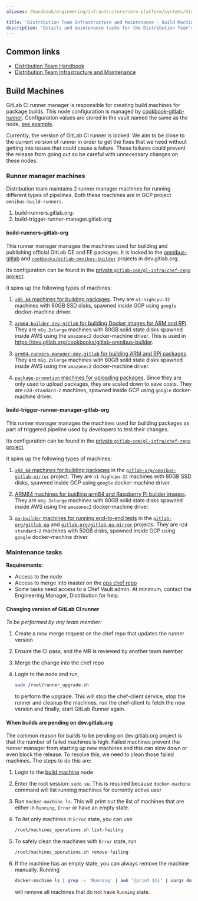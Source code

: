 ```yaml
---
aliases: /handbook/engineering/infrastructure/core-platform/systems/distribution/maintenance/build-machines.html

title: "Distribution Team Infrastructure and Maintenance - Build Machines"
description: "Details and maintenance tasks for the Distribution Team's build nodes"
---
```









## Common links

- [Distribution Team Handbook](/handbook/engineering/infrastructure/core-platform/systems/distribution/)
- [Distribution Team Infrastructure and Maintenance](/handbook/engineering/infrastructure/core-platform/systems/distribution/maintenance/)

## Build Machines

GitLab CI runner manager is responsible for creating build machines for package
builds.  This node configuration is managed by
[cookbook-gitlab-runner](https://gitlab.com/gitlab-cookbooks/cookbook-wrapper-gitlab-runner).
Configuration values are stored in the vault named the same as the node,
[see example](https://gitlab.com/gitlab-com/gl-infra/chef-repo/-/blob/a62742886ed1dec291d66df3508e37163431538d/roles/build-trigger-runner-manager-gitlab-org.json#L37).

Currently, the version of GitLab CI runner is locked. We aim to be close to the
current version of runner in order to get the fixes that we need without getting
into issues that could cause a failure. These failures could prevent the release
from going out so be careful with unnecessary changes on these nodes.

### Runner manager machines

Distribution team maintains 2 runner manager machines for running different
types of pipelines. Both these machines are in GCP project
`omnibus-build-runners`.

1. build-runners.gitlab.org:
1. build-trigger-runner-manager.gitlab.org

#### build-runners-gitlab-org

This runner manager manages the machines used for building and publishing
official GitLab CE and EE packages. It is locked to the [omnibus-gitlab](https://dev.gitlab.org/gitlab/omnibus-gitlab/)
and [`cookbooks/gitlab-omnibus-builder`](https://dev.gitlab.org/cookbooks/gitlab-omnibus-builder/) projects in dev.gitlab.org.

Its configuration can be found in the [private `gitlab-com/gl-infra/chef-repo` project](https://gitlab.com/gitlab-com/gl-infra/chef-repo/-/blob/master/roles/build-runners-gitlab-org.json).

It spins up the following types of machines:

1. [`x86_64` machines for building packages](https://gitlab.com/gitlab-com/gl-infra/chef-repo/-/blob/a33687bcfaa6728fd4c3255f53cefd80c90a7436/roles/build-runners-gitlab-org.json#L63-106).
   They are `n1-highcpu-32` machines with 80GB SSD disks, spawned inside GCP using `google` docker-machine driver.

1. [`arm64-builder-dev-gitlab` for building Docker images for ARM and RPi](https://gitlab.com/gitlab-com/gl-infra/chef-repo/-/blob/a33687bcfaa6728fd4c3255f53cefd80c90a7436/roles/build-runners-gitlab-org.json#L149-183).
   They are `m6g.2xlarge` machines with 80GB solid state disks spawned inside AWS using the `amazonec2` docker-machine driver. This is used in <https://dev.gitlab.org/cookbooks/gitlab-omnibus-builder>.

1. [`arm64-runners-manager-dev-gitlab` for building ARM and RPi packages](https://gitlab.com/gitlab-com/gl-infra/chef-repo/-/blob/a33687bcfaa6728fd4c3255f53cefd80c90a7436/roles/build-runners-gitlab-org.json#L184-226).
   They are `m6g.2xlarge` machines with 80GB solid state disks spawned inside AWS using the `amazonec2` docker-machine driver.

1. [`package-promotion` machines for uploading packages](https://gitlab.com/gitlab-com/gl-infra/chef-repo/-/blob/a33687bcfaa6728fd4c3255f53cefd80c90a7436/roles/build-runners-gitlab-org.json#L107-148).
   Since they are only used to upload packages, they are scaled down to save costs. They are `n2d-standard-2` machines, spawned inside GCP using `google` docker-machine driver.

#### build-trigger-runner-manager-gitlab-org

This runner manager manages the machines used for building packages as part of
triggered pipeline used by developers to test their changes.

Its configuration can be found in the [private `gitlab-com/gl-infra/chef-repo` project](https://gitlab.com/gitlab-com/gl-infra/chef-repo/-/blob/master/roles/build-trigger-runner-manager-gitlab-org.json).

It spins up the following types of machines:

1. [`x84_64` machines for building packages](https://gitlab.com/gitlab-com/gl-infra/chef-repo/-/blob/a33687bcfaa6728fd4c3255f53cefd80c90a7436/roles/build-trigger-runner-manager-gitlab-org.json#L95-139)
   in the [`gitlab-org/omnibus-gitlab-mirror`](https://gitlab.com/gitlab-org/omnibus-gitlab-mirror) project.
   They are `n1-highcpu-32` machines with 80GB SSD disks, spawned inside GCP using `google` docker-machine driver.

1. [ARM64 machines for buidling arm64 and Raspberry Pi builder images](https://gitlab.com/gitlab-com/gl-infra/chef-repo/-/blob/a33687bcfaa6728fd4c3255f53cefd80c90a7436/roles/build-trigger-runner-manager-gitlab-org.json#L140-174).
   They are `m6g.2xlarge` machines with 80GB solid state disks spawned inside AWS using the `amazonec2` docker-machine driver.

1. [`qa-builder` machines for running end-to-end tests](https://gitlab.com/gitlab-com/gl-infra/chef-repo/-/blob/a33687bcfaa6728fd4c3255f53cefd80c90a7436/roles/build-trigger-runner-manager-gitlab-org.json#L54-94)
   in the [`gitlab-org/gitlab-qa`](https://gitlab.com/gitlab-org/gitlab-qa) and [`gitlab-org/gitlab-qa-mirror`](https://gitlab.com/gitlab-org/gitlab-qa-mirror) projects.
   They are `n2d-standard-2` machines with 50GB disks, spawned inside GCP using `google` docker-machine driver.

### Maintenance tasks

**Requirements:**

- Access to the node
- Access to merge into master on the [ops chef repo](https://gitlab.com/gitlab-com/gl-infra/chef-repo)
- Some tasks need access to a Chef Vault admin. At minimum, contact the Engineering Manager,
  Distribution for help.

#### Changing version of GitLab CI runner

*To be performed by any team member:*

   1. Create a new merge request on the chef repo that updates the runner version

   1. Ensure the CI pass, and the MR is reviewed by another team member

   1. Merge the change into the chef repo

   1. Login to the node and run,

      ```sh
      sudo /root/runner_upgrade.sh
      ```

      to perform the upgrade. This will stop the chef-client service, stop the
      runner and cleanup the machines, run the chef-client to fetch the new
      version and finally, start GitLab Runner again.

#### When builds are pending on dev.gitlab.org

The common reason for builds to be pending on dev.gitlab.org project is that the
number of failed machines is high. Failed machines prevent the runner manager
from starting up new machines and this can slow down or even block the release.
To resolve this, we need to clean those failed machines. The steps to do this
are:

  1. Login to the [build machine](#build-machines) node

  1. Enter the root session: `sudo su`. This is required because
     `docker-machine` command will list running machines for currently active
     user

  1. Run `docker-machine ls`. This will print out the list of machines that are
     either in `Running`, `Error` or have an empty state.

  1. To list only machines in `Error` state, you can use

      ```sh
      /root/machines_operations.sh list-failing
      ```

  1. To safely clean the machines with `Error` state, run

      ```sh
      /root/machines_operations.sh remove-failing
      ```

  1. If the machine has an empty state, you can always remove the machine
     manually. Running

      ```sh
      docker-machine ls | grep -v 'Running' | awk '{print $1}' | xargs docker-machine rm --force
      ```

      will remove all machines that do not have `Running` state.
